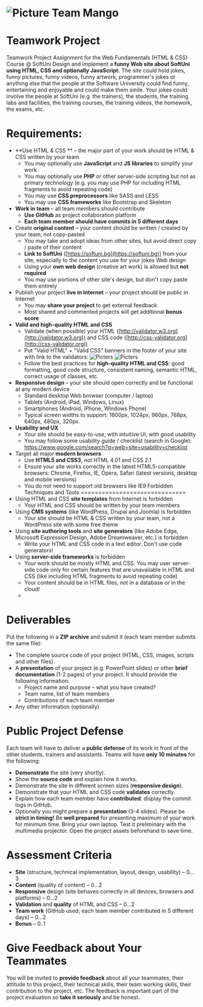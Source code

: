 ![Picture](https://avatars0.githubusercontent.com/u/8985956?v=2&amp;s=200) Team Mango
===========



Teamwork Project
=========
 
Teamwork Project Assignment for the Web Fundamentals (HTML & CSS) Course @ SoftUni
Design and implement a **funny Web site about SoftUni using HTML, CSS and optionally JavaScript.** The site could hold jokes, funny pictures, funny videos, funny artwork, programmer's jokes or anything else that the people at the Software University could find funny, entertaining and enjoyable and could make them smile. Your jokes could involve the people at SoftUni (e.g. the trainers), the students, the training labs and facilities, the training courses, the training videos, the homework, the exams, etc.

Requirements:
============

*	**Use HTML & CSS ** – the major part of your work should be HTML & CSS written by your team
    - You may optionally use **JavaScript** and **JS libraries** to simplify your work
    -	You may optionally use **PHP** or other server-side scripting but not as primary technology (e.g. you may use PHP for including HTML fragments to avoid repeating code)
    -	You may use **CSS preprocessors** like SASS and LESS
    -	You may use **CSS frameworks** like Bootstrap and Skeleton
*	**Work in team** – all team members should contribute
    -   **Use GitHub** as project collaboration platform
    -   **Each team member should have commits in 5 different days**
*	Create **original content** – your content should be written / created by your team, not copy-pasted
    -	You may take and adopt ideas from other sites, but avoid direct copy / paste of their content
    -	**Link to SoftUni** ([https://softuni.bg](https://softuni.bg)) from your site, especially to the content you use for your jokes
Web design
    -	Using your **own web design** (creative art work) is allowed but **not required**
    -	You may use portions of other site's design, but don't copy paste them entirely
*	Publish your project **live in Internet** – your project should be public in Internet
    -	You may **share your project** to get external feedback
    -	Most shared and commented projects will get additional **bonus score**
*	**Valid and high-quality HTML and CSS**
    -	Validate (when possible) your HTML ([http://validator.w3.org](http://validator.w3.org)) and CSS code ([http://css-validator.org](http://css-validator.org))
    -	Put "Valid HTML" + "Valid CSS" banners in the footer of your site with link to the validators:    ![Picters](http://vecoder.com/html5.png) ![Picters](http://vecoder.com/css3.png)
    -	Follow the best practices for **high-quality HTML and CSS**: good formatting, good code structure, consistent naming, semantic HTML, correct usage of classes, etc.
*	**Responsive design** – your site should open correctly and be functional at any modern device
    -	Standard desktop Web browser (computer / laptop)
    -	Tablets (Android, iPad, Windows, Linux)
    -	Smartphones (Android, iPhone, Windows Phone)
    -	Typical screen widths to support: 1600px, 1024px, 960px, 768px, 640px, 480px, 320px.
*	**Usability and UX**
    -	Your site should be easy-to-use, with intuitive UI, with good usability
    -	You may follow some usability guide / checklist (search in Google): https://www.google.com/search?q=web+site+usability+checklist
*	Target all major **modern browsers**
    -	Use **HTML5 and CSS3**, not HTML 4.01 and CSS 2.1
    -	Ensure your site works correctly in the latest HTML5-compatible browsers: Chrome, Firefox, IE, Opera, Safari (latest versions, desktop and mobile versions)
    -	You do not need to support old browsers like IE9
Forbidden Techniques and Tools
==============================
*	Using HTML and CSS **site templates** from Internet is forbidden
    -	Your HTML and CSS should be written by your team members
*	Using **CMS systems** (like WordPress, Drupal and Joomla) is forbidden
    -	Your site should be HTML & CSS written by your team, not a WordPress site with some free theme
*	Using **site authoring tools** and **site generators** (like Adobe Edge, Microsoft Expression Design, Adobe Dreamweaver, etc.) is forbidden
    -	Write your HTML and CSS code in a text editor. Don't use code generators!
*	Using **server-side frameworks** is forbidden
    -	Your work should be mostly HTML and CSS. You may user server-side code only for certain features that are unavailable in HTML and CSS (like including HTML fragments to avoid repeating code)
    -	Your content should be in HTML files, not in a database or in the cloud!
    -	
Deliverables
============
Put the following in a **ZIP archive** and submit it (each team member submits the same file):
*	The complete source code of your project (HTML, CSS, images, scripts and other files).
*	A **presentation** of your project (e.g. PowerPoint slides) or other **brief documentation** (1-2 pages) of your project. It should provide the following information:
    -	Project name and purpose – what you have created?
    -	Team name, list of team members
    -	Contributions of each team member
*	Any other information (optionally)

Public Project Defense
======================
Each team will have to deliver a **public defense** of its work in front of the other students, trainers and assistants. Teams will have **only 10 minutes** for the following:
*	**Demonstrate** the site (very shortly).
*	Show the **source code** and explain how it works.
*	Demonstrate the site in different screen sizes (**responsive design**).
*	Demonstrate that your HTML and CSS code **validates** correctly.
*	Explain how each team member have **contributed**: display the commit logs in GitHub.
*	Optionally you might prepare a **presentation** (3-4 slides).
Please be **strict in timing!** Be **well prepared** for presenting maximum of your work for minimum time. Bring your own laptop. Test it preliminary with the multimedia projector. Open the project assets beforehand to save time.

Assessment Criteria
===================
*	**Site** (structure, technical implementation, layout, design, usability) – 0…3
*	**Content** (quality of content) – 0…2
*	**Responsive** design (site behaves correctly in all devices, browsers and platforms) – 0…2
*	**Validation** and **quality** of HTML and CSS – 0…2
*	**Team work** (GitHub used; each team member contributed in 5 different days) – 0…2
*	**Bonus** – 0..1

Give Feedback about Your Teammates
==================================
You will be invited to **provide feedback** about all your teammates, their attitude to this project, their technical skills, their team working skills, their contribution to the project, etc. The feedback is important part of the project evaluation so **take it seriously** and be honest.
